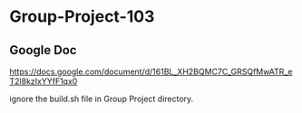 # Group-Project-103

## Google Doc

https://docs.google.com/document/d/161BL_XH2BQMC7C_GRSQfMwATR_eT2l8kzIxYYfF1qx0

ignore the build.sh file in Group Project directory.
